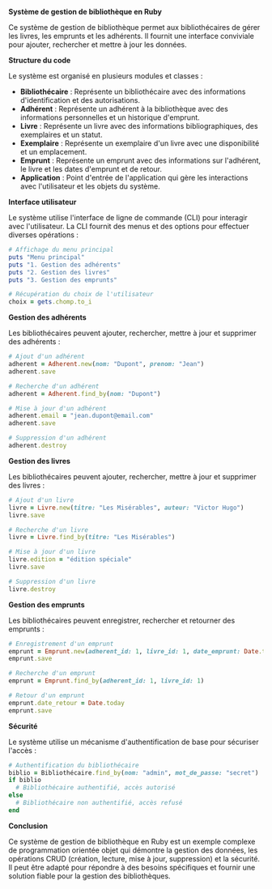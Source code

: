 **Système de gestion de bibliothèque en Ruby**

Ce système de gestion de bibliothèque permet aux bibliothécaires de gérer les livres, les emprunts et les adhérents. Il fournit une interface conviviale pour ajouter, rechercher et mettre à jour les données.

**Structure du code**

Le système est organisé en plusieurs modules et classes :

* **Bibliothécaire** : Représente un bibliothécaire avec des informations d'identification et des autorisations.
* **Adhérent** : Représente un adhérent à la bibliothèque avec des informations personnelles et un historique d'emprunt.
* **Livre** : Représente un livre avec des informations bibliographiques, des exemplaires et un statut.
* **Exemplaire** : Représente un exemplaire d'un livre avec une disponibilité et un emplacement.
* **Emprunt** : Représente un emprunt avec des informations sur l'adhérent, le livre et les dates d'emprunt et de retour.
* **Application** : Point d'entrée de l'application qui gère les interactions avec l'utilisateur et les objets du système.

**Interface utilisateur**

Le système utilise l'interface de ligne de commande (CLI) pour interagir avec l'utilisateur. La CLI fournit des menus et des options pour effectuer diverses opérations :

```ruby
# Affichage du menu principal
puts "Menu principal"
puts "1. Gestion des adhérents"
puts "2. Gestion des livres"
puts "3. Gestion des emprunts"

# Récupération du choix de l'utilisateur
choix = gets.chomp.to_i
```

**Gestion des adhérents**

Les bibliothécaires peuvent ajouter, rechercher, mettre à jour et supprimer des adhérents :

```ruby
# Ajout d'un adhérent
adherent = Adherent.new(nom: "Dupont", prenom: "Jean")
adherent.save

# Recherche d'un adhérent
adherent = Adherent.find_by(nom: "Dupont")

# Mise à jour d'un adhérent
adherent.email = "jean.dupont@email.com"
adherent.save

# Suppression d'un adhérent
adherent.destroy
```

**Gestion des livres**

Les bibliothécaires peuvent ajouter, rechercher, mettre à jour et supprimer des livres :

```ruby
# Ajout d'un livre
livre = Livre.new(titre: "Les Misérables", auteur: "Victor Hugo")
livre.save

# Recherche d'un livre
livre = Livre.find_by(titre: "Les Misérables")

# Mise à jour d'un livre
livre.edition = "édition spéciale"
livre.save

# Suppression d'un livre
livre.destroy
```

**Gestion des emprunts**

Les bibliothécaires peuvent enregistrer, rechercher et retourner des emprunts :

```ruby
# Enregistrement d'un emprunt
emprunt = Emprunt.new(adherent_id: 1, livre_id: 1, date_emprunt: Date.today)
emprunt.save

# Recherche d'un emprunt
emprunt = Emprunt.find_by(adherent_id: 1, livre_id: 1)

# Retour d'un emprunt
emprunt.date_retour = Date.today
emprunt.save
```

**Sécurité**

Le système utilise un mécanisme d'authentification de base pour sécuriser l'accès :

```ruby
# Authentification du bibliothécaire
biblio = Bibliothécaire.find_by(nom: "admin", mot_de_passe: "secret")
if biblio
  # Bibliothécaire authentifié, accès autorisé
else
  # Bibliothécaire non authentifié, accès refusé
end
```

**Conclusion**

Ce système de gestion de bibliothèque en Ruby est un exemple complexe de programmation orientée objet qui démontre la gestion des données, les opérations CRUD (création, lecture, mise à jour, suppression) et la sécurité. Il peut être adapté pour répondre à des besoins spécifiques et fournir une solution fiable pour la gestion des bibliothèques.